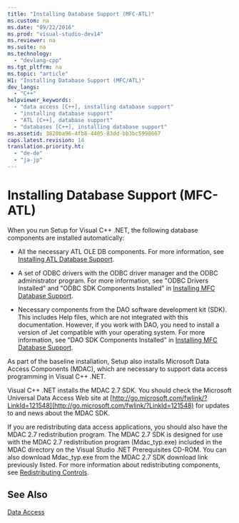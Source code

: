 ```yaml
---
title: "Installing Database Support (MFC-ATL)"
ms.custom: na
ms.date: "09/22/2016"
ms.prod: "visual-studio-dev14"
ms.reviewer: na
ms.suite: na
ms.technology: 
  - "devlang-cpp"
ms.tgt_pltfrm: na
ms.topic: "article"
H1: "Installing Database Support (MFC/ATL)"
dev_langs: 
  - "C++"
helpviewer_keywords: 
  - "data access [C++], installing database support"
  - "installing database support"
  - "ATL [C++], database support"
  - "databases [C++], installing database support"
ms.assetid: 3820ba96-4fb8-4405-83dd-bb3bc5998667
caps.latest.revision: 14
translation.priority.ht: 
  - "de-de"
  - "ja-jp"
---
```

# Installing Database Support (MFC-ATL)
When you run Setup for Visual C++ .NET, the following database components are installed automatically:  
  
-   All the necessary ATL OLE DB components. For more information, see [Installing ATL Database Support](../vs140/installing-atl-database-support.md).  
  
-   A set of ODBC drivers with the ODBC driver manager and the ODBC administrator program. For more information, see "ODBC Drivers Installed" and "ODBC SDK Components Installed" in [Installing MFC Database Support](../vs140/installing-mfc-database-support.md).  
  
-   Necessary components from the DAO software development kit (SDK). This includes Help files, which are not integrated with this documentation. However, if you work with DAO, you need to install a version of Jet compatible with your operating system. For more information, see "DAO SDK Components Installed" in [Installing MFC Database Support](../vs140/installing-mfc-database-support.md).  
  
 As part of the baseline installation, Setup also installs Microsoft Data Access Components (MDAC), which are necessary to support data access programming in Visual C++ .NET.  
  
 Visual C++ .NET installs the MDAC 2.7 SDK. You should check the Microsoft Universal Data Access Web site at [http://go.microsoft.com/fwlink/?LinkId=121548](http://go.microsoft.com/fwlink/?LinkId=121548) for updates to and news about the MDAC SDK.  
  
 If you are redistributing data access applications, you should also have the MDAC 2.7 redistribution program. The MDAC 2.7 SDK is designed for use with the MDAC 2.7 redistribution program (Mdac_typ.exe) included in the MDAC directory on the Visual Studio .NET Prerequisites CD-ROM. You can also download Mdac_typ.exe from the MDAC 2.7 SDK download link previously listed. For more information about redistributing components, see [Redistributing Controls](../vs140/redistributing-controls.md).  
  
## See Also  
 [Data Access](../vs140/data-access-in-visual-c--.md)